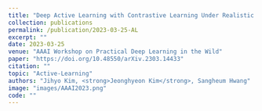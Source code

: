 ```yaml
---
title: "Deep Active Learning with Contrastive Learning Under Realistic Data Pool Assumptions"
collection: publications
permalink: /publication/2023-03-25-AL
excerpt: ""
date: 2023-03-25
venue: "AAAI Workshop on Practical Deep Learning in the Wild"
paper: "https://doi.org/10.48550/arXiv.2303.14433"
citation: ""
topic: "Active-Learning"
authors: "Jihyo Kim, <strong>Jeonghyeon Kim</strong>, Sangheum Hwang"
image: "images/AAAI2023.png"
code: ""
---
```

